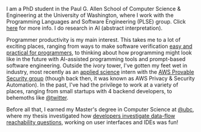 I am a PhD student in the Paul G. Allen School of Computer Science &
  Engineering at the University of Washington, where I work with the
  Programming Languages and Software Engineering (PLSE) group.
Click [here](https://uwplse.org) for more info.
I do research in AI (abstract interpretation).

Programmer productivity is my main interest.
This takes me to a lot of exciting places,
  ranging from ways to make software verification [easy and practical for programmers](https://dl.acm.org/doi/10.1145/3691620.3695036),
  to thinking about how programming might look like in the future with AI-assisted
  programming tools and prompt-based software engineering.
Outside the ivory tower,
  I've gotten my feet wet in industry,
  most recently as an [applied science](https://www.amazon.science) intern with
  the [AWS Provable Security group](https://aws.amazon.com/security/provable-security/)
  (though back then, it was known as AWS Privacy & Security Automation).
In the past,
  I've had the privilege to work at a variety of places,
  ranging from small startups with 4 backend developers,
  to behemoths like [@twitter](https://github.com/twitter).

Before all that, I earned my Master's degree in Computer Science at
  [@ubc](https://www.ubc.ca),
  where my thesis investigated how [developers investigate data-flow reachability questions](https://open.library.ubc.ca/soa/cIRcle/collections/ubctheses/24/items/1.0421073?o=0),
  working on user interfaces and IDEs was fun!
